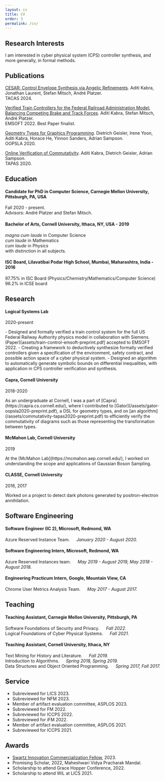 ```yaml
---
layout: cv
title: CV
order: 3
permalink: /cv/
---
```


## Research Interests
I am interested in cyber physical system (CPS) controller synthesis, and more generally, in formal methods.

## Publications
[CESAR: Control Envelope Synthesis via Angelic Refinements](https://arxiv.org/abs/2311.02833). Aditi Kabra, Jonathan Laurent, Stefan Mitsch, André Platzer. <br>
TACAS 2024.

[Verified Train Controllers for the Federal Railroad Administration Model: Balancing Competing Brake and Track Forces](assets/train-control-emsoft-preprint.pdf). Aditi Kabra, Stefan Mitsch, André Platzer. <br>
EMSOFT 2022. Best Paper finalist.

[Geometry Types for Graphics Programming](/assets/gator-oopsla2020-preprint.pdf). Dietrich Geisler, Irene Yoon, Aditi Kabra, Horace He, Yinnon Sanders, Adrian Sampson. <br>
OOPSLA 2020.

[Online Verification of Commutativity](/assets/commutativity-tapas2020-preprint.pdf). Aditi Kabra, Dietrich Geisler, Adrian Sampson. <br>
TAPAS 2020.

## Education

#### Candidate for PhD in Computer Science, Carnegie Mellon University, Pittsburgh, PA, USA
Fall 2020 - present. <br>
Advisors: André Platzer and Stefan Mitsch.

#### Bachelor of Arts, Cornell University, Ithaca, NY, USA - 2019
*magna cum laude* in Computer Science <br>
*cum laude* in Mathematics <br>
*cum laude* in Physics <br>
with distinction in all subjects. <br>

#### ISC Board, Lilavatibai Podar High School, Mumbai, Maharashtra, India - 2016
97.75% in ISC Board (Physics/Chemistry/Mathematics/Computer Science) <br>
96.2% in ICSE board <br>

## Research

#### Logical Systems Lab
<p class="rightDate">2020-present</p>
- Designed and formally verified a train control system for the full US Federal Railway
Authority physics model in collaboration with Siemens. (Paper)[assets/train-control-emsoft-preprint.pdf] accepted to EMSOFT 2022.
- Creating a framework to deductively synthesize formally verified controllers given a
specification of the environment, safety contract, and possible action space of a cyber physical system.
- Designed an algorithm to automatically generate symbolic bounds on differential
inequalities, with application in CPS controller verification
and synthesis.

#### Capra, Cornell University
<p class="rightDate">2018-2020</p>
As an undergraduate at Cornell, I was a part of [Capra](https://capra.cs.cornell.edu/), where I contributed to [Gator](/assets/gator-oopsla2020-preprint.pdf), a DSL for geometry types, and on [an algorithm](/assets/commutativity-tapas2020-preprint.pdf) to efficiently verify the commutativity of diagrams such as those representing the transformation between types.

#### McMahon Lab, Cornell University
<p class="rightDate">2019</p>
At the [McMahon Lab](https://mcmahon.aep.cornell.edu/), I worked on understanding the scope and applications of Gaussian Boson Sampling.

#### CLASSE, Cornell University 
<p class="rightDate">2016, 2017</p>
Worked on a project to detect dark photons generated by positron-electron annihilation.

## Software Engineering

#### Software Engineer (IC 2), Microsoft, Redmond, WA
Azure Reserved Instance Team. &emsp; *January 2020 - August 2020.* <br>

#### Software Engineering Intern, Microsoft, Redmond, WA
Azure Reserved Instances team. &emsp; *May 2019 - August 2019, May 2018 - August 2018.* <br>

#### Engineering Practicum Intern, Google, Mountain View, CA
Chrome User Metrics Analysis Team. &emsp; *May 2017 - August 2017.* <br>

## Teaching

#### Teaching Assistant, Carnegie Mellon University, Pittsburgh, PA
Software Foundations of Security and Privacy. &emsp; *Fall 2022.* <br>
Logical Foundations of Cyber Physical Systems. &emsp; *Fall 2021.* <br>

#### Teaching Assistant, Cornell University, Ithaca, NY
Text Mining for History and Literature. &emsp; *Fall 2019.* <br>
Introduction to Algorithms. &emsp; *Spring 2018, Spring 2019.* <br>
Data Structures and Object Oriented Programming. &emsp; *Spring 2017, Fall 2017.* <br>

## Service
- Subreviewed for LICS 2023.
- Subreviewed for NFM 2023.
- Member of artifact evaluation committee, ASPLOS 2023.
- Subreviewed for FM 2022.
- Subreviewed for ICCPS 2022.
- Subreviewed for iFM 2022.
- Member of artifact evaluation committee, ASPLOS 2021.
- Subreviewed for ICCPS 2021.

## Awards
- [Swartz Innovation Commercialization Fellow](https://www.cmu.edu/swartz-center-for-entrepreneurship/education-and-resources/innovation-fellows/current-fellows.html), 2023.
- Promising Scholar, 2022, Maheshwari Vidya Pracharak Mandal.
- Scholarship to attend Grace Hopper Conference, 2022.
- Scholarship to attend WiL at LICS 2021.